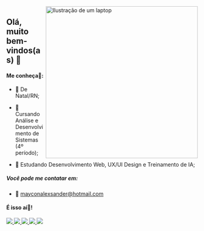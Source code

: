 <img src="https://raw.githubusercontent.com/MicaelliMedeiros/micaellimedeiros/master/image/computer-illustration.png" min-width="400px" max-width="400px" width="400px" align="right" alt="Ilustração de um laptop">

## Olá, muito bem-vindos(as) 👋

#### Me conheça👐:

- 🎯 De Natal/RN;

- 🎯 Cursando Análise e Desenvolvimento de Sistemas (4º período);

- 🎯 Estudando Desenvolvimento Web, UX/UI Design e Treinamento de IA;

##### Você pode me contatar em:
- 📩 mayconalexsander@hotmail.com

#### É isso aí👋!

<p align="left">
  <a href="https://www.linkedin.com/in/mayconalexsander" target="_blank" alt="LinkedIn">
    <img src="https://img.shields.io/badge/-LinkedIn-1C1C1C?style=for-the-badge&logo=inspire&logoColor=1DA1F2"/>
  </a>

  <a href="https://www.figma.com/design/6yytvyP3oeYmfdMnIPGTAS/Meu-Portf%C3%B3lio?m=auto&t=ps0FLtgfcUZi2XnB-1" target="_blank" alt="Figma">
    <img src="https://img.shields.io/badge/-Figma-1C1C1C?style=for-the-badge&logo=figma&logoColor=ff7362"/>
  </a>

  <a href="https://codepen.io/mayconalexsander" target="_blank" alt="Codepen">
    <img src="https://img.shields.io/badge/-Codepen-1C1C1C?style=for-the-badge&logo=Codepen&logoColor=FFFFFF"/>
  </a>
  
  <a href="https://www.instagram.com/maico_alek" target="_blank" alt="Instagram">
    <img src="https://img.shields.io/badge/-Instagram-1C1C1C?style=for-the-badge&logo=instagram&logoColor=FF00FF"/>
  </a>

  <a href="https://mayconalex.github.io/links/" target="_blank" alt="Linktree">
    <img src="https://img.shields.io/badge/-Linktree-1C1C1C?style=for-the-badge&logo=linktree&logoColor=43E661"/>
  </a>
</p>
